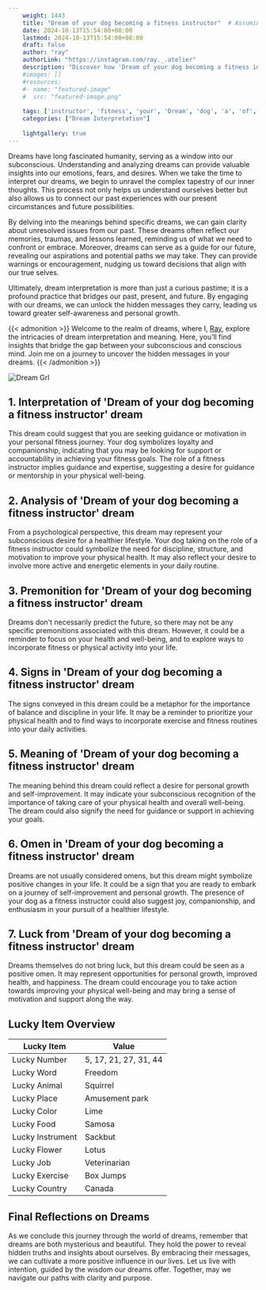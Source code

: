 ```yaml
---
    weight: 1443
    title: "Dream of your dog becoming a fitness instructor"  # Assuming 'title' column exists
    date: 2024-10-13T15:54:00+08:00
    lastmod: 2024-10-13T15:54:00+08:00
    draft: false
    author: "ray"
    authorLink: "https://instagram.com/ray._.atelier"
    description: "Discover how 'Dream of your dog becoming a fitness instructor' can interpret your future and uncover its significant meanings in your life."
    #images: []
    #resources:
    #- name: "featured-image"
    #  src: "featured-image.png"
    
    tags: ['instructor', 'fitness', 'your', 'Dream', 'dog', 'a', 'of', 'becoming']
    categories: ["Dream Interpretation"]
    
    lightgallery: true
---
```

    
Dreams have long fascinated humanity, serving as a window into our subconscious. Understanding and analyzing dreams can provide valuable insights into our emotions, fears, and desires. When we take the time to interpret our dreams, we begin to unravel the complex tapestry of our inner thoughts. This process not only helps us understand ourselves better but also allows us to connect our past experiences with our present circumstances and future possibilities.

By delving into the meanings behind specific dreams, we can gain clarity about unresolved issues from our past. These dreams often reflect our memories, traumas, and lessons learned, reminding us of what we need to confront or embrace. Moreover, dreams can serve as a guide for our future, revealing our aspirations and potential paths we may take. They can provide warnings or encouragement, nudging us toward decisions that align with our true selves.

Ultimately, dream interpretation is more than just a curious pastime; it is a profound practice that bridges our past, present, and future. By engaging with our dreams, we can unlock the hidden messages they carry, leading us toward greater self-awareness and personal growth.

{{< admonition >}}
Welcome to the realm of dreams, where I, [Ray](https://instagram.com/ray._.atelier), explore the intricacies of dream interpretation and meaning. Here, you’ll find insights that bridge the gap between your subconscious and conscious mind. Join me on a journey to uncover the hidden messages in your dreams.
{{< /admonition >}}

![Dream Grl](https://cdn.pixabay.com/photo/2017/11/02/03/35/gothic-2910057_1280.jpg "Dream Grl")

## 1. Interpretation of 'Dream of your dog becoming a fitness instructor' dream

This dream could suggest that you are seeking guidance or motivation in your personal fitness journey. Your dog symbolizes loyalty and companionship, indicating that you may be looking for support or accountability in achieving your fitness goals. The role of a fitness instructor implies guidance and expertise, suggesting a desire for guidance or mentorship in your physical well-being.

## 2. Analysis of 'Dream of your dog becoming a fitness instructor' dream

From a psychological perspective, this dream may represent your subconscious desire for a healthier lifestyle. Your dog taking on the role of a fitness instructor could symbolize the need for discipline, structure, and motivation to improve your physical health. It may also reflect your desire to involve more active and energetic elements in your daily routine.

## 3. Premonition for 'Dream of your dog becoming a fitness instructor' dream

Dreams don't necessarily predict the future, so there may not be any specific premonitions associated with this dream. However, it could be a reminder to focus on your health and well-being, and to explore ways to incorporate fitness or physical activity into your life.

## 4. Signs in 'Dream of your dog becoming a fitness instructor' dream

The signs conveyed in this dream could be a metaphor for the importance of balance and discipline in your life. It may be a reminder to prioritize your physical health and to find ways to incorporate exercise and fitness routines into your daily activities.

## 5. Meaning of 'Dream of your dog becoming a fitness instructor' dream

The meaning behind this dream could reflect a desire for personal growth and self-improvement. It may indicate your subconscious recognition of the importance of taking care of your physical health and overall well-being. The dream could also signify the need for guidance or support in achieving your goals.

## 6. Omen in 'Dream of your dog becoming a fitness instructor' dream

Dreams are not usually considered omens, but this dream might symbolize positive changes in your life. It could be a sign that you are ready to embark on a journey of self-improvement and personal growth. The presence of your dog as a fitness instructor could also suggest joy, companionship, and enthusiasm in your pursuit of a healthier lifestyle.

## 7. Luck from 'Dream of your dog becoming a fitness instructor' dream

Dreams themselves do not bring luck, but this dream could be seen as a positive omen. It may represent opportunities for personal growth, improved health, and happiness. The dream could encourage you to take action towards improving your physical well-being and may bring a sense of motivation and support along the way.

## Lucky Item Overview
| Lucky Item          | Value              |
|---------------|--------------------|
| Lucky Number        | 5, 17, 21, 27, 31, 44  |
| Lucky Word          | Freedom |
| Lucky Animal        | Squirrel |
| Lucky Place         | Amusement park     |
| Lucky Color         | Lime     |
| Lucky Food          | Samosa      |
| Lucky Instrument    | Sackbut |
| Lucky Flower        | Lotus    |
| Lucky Job           | Veterinarian       |
| Lucky Exercise      | Box Jumps  |
| Lucky Country       | Canada    |


##  Final Reflections on Dreams

As we conclude this journey through the world of dreams, remember that dreams are both mysterious and beautiful. They hold the power to reveal hidden truths and insights about ourselves. By embracing their messages, we can cultivate a more positive influence in our lives. Let us live with intention, guided by the wisdom our dreams offer. Together, may we navigate our paths with clarity and purpose.
